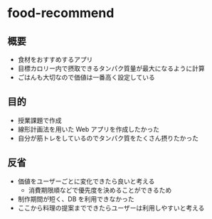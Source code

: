 # food-recommend

## 概要

- 食材をおすすめするアプリ
- 目標カロリー内で摂取できるタンパク質量が最大になるように計算
- ごはんも大切なので価値は一番高く設定している

## 目的

- 授業課題で作成
- 線形計画法を用いた Web アプリを作成したかった
- 自分が筋トレをしているのでタンパク質をたくさん摂りたかった

## 反省

- 価値をユーザーごとに変化できたら良いと考える
  - 消費期限順などで優先度を決めることができるため
- 制作期間が短く、DB を利用できなかった
- ここから料理の提案までできたらユーザーは利用しやすいと考える
